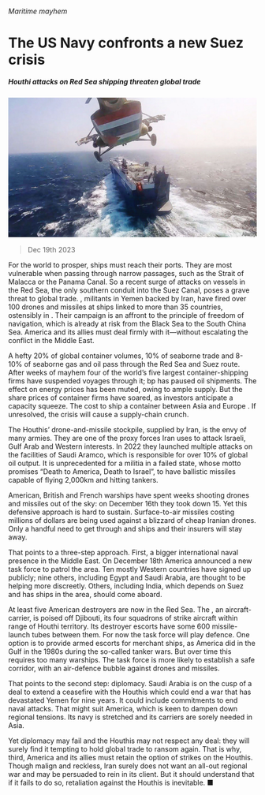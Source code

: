 ###### Maritime mayhem

# The US Navy confronts a new Suez crisis 

##### Houthi attacks on Red Sea shipping threaten global trade 

![image](images/20231223_LDP003.jpg) 

> Dec 19th 2023 


For the world to prosper, ships must reach their ports. They are most vulnerable when passing through narrow passages, such as the Strait of Malacca or the Panama Canal. So a recent surge of attacks on vessels in the Red Sea, the only southern conduit into the Suez Canal, poses a grave threat to global trade. , militants in Yemen backed by Iran, have fired over 100 drones and missiles at ships linked to more than 35 countries, ostensibly in . Their campaign is an affront to the principle of freedom of navigation, which is already at risk from the Black Sea to the South China Sea. America and its allies must deal firmly with it—without escalating the conflict in the Middle East.

A hefty 20% of global container volumes, 10% of seaborne trade and 8-10% of seaborne gas and oil pass through the Red Sea and Suez route. After weeks of mayhem four of the world’s five largest container-shipping firms have suspended voyages through it; bp has paused oil shipments. The effect on energy prices has been muted, owing to ample supply. But the share prices of container firms have soared, as investors anticipate a capacity squeeze. The cost to ship a container between Asia and Europe . If unresolved, the crisis will cause a supply-chain crunch.

The Houthis’ drone-and-missile stockpile, supplied by Iran, is the envy of many armies. They are one of the proxy forces Iran uses to attack Israeli, Gulf Arab and Western interests. In 2022 they launched multiple attacks on the facilities of Saudi Aramco, which is responsible for over 10% of global oil output. It is unprecedented for a militia in a failed state, whose motto promises “Death to America, Death to Israel”, to have ballistic missiles capable of flying 2,000km and hitting tankers.


American, British and French warships have spent weeks shooting drones and missiles out of the sky: on December 16th they took down 15. Yet this defensive approach is hard to sustain. Surface-to-air missiles costing millions of dollars are being used against a blizzard of cheap Iranian drones. Only a handful need to get through and ships and their insurers will stay away.

That points to a three-step approach. First, a bigger international naval presence in the Middle East. On December 18th America announced a new task force to patrol the area. Ten mostly Western countries have signed up publicly; nine others, including Egypt and Saudi Arabia, are thought to be helping more discreetly. Others, including India, which depends on Suez and has ships in the area, should come aboard.

At least five American destroyers are now in the Red Sea. The , an aircraft-carrier, is poised off Djibouti, its four squadrons of strike aircraft within range of Houthi territory. Its destroyer escorts have some 600 missile-launch tubes between them. For now the task force will play defence. One option is to provide armed escorts for merchant ships, as America did in the Gulf in the 1980s during the so-called tanker wars. But over time this requires too many warships. The task force is more likely to establish a safe corridor, with an air-defence bubble against drones and missiles.

That points to the second step: diplomacy. Saudi Arabia is on the cusp of a deal to extend a ceasefire with the Houthis which could end a war that has devastated Yemen for nine years. It could include commitments to end naval attacks. That might suit America, which is keen to dampen down regional tensions. Its navy is stretched and its carriers are sorely needed in Asia.

Yet diplomacy may fail and the Houthis may not respect any deal: they will surely find it tempting to hold global trade to ransom again. That is why, third, America and its allies must retain the option of strikes on the Houthis. Though malign and reckless, Iran surely does not want an all-out regional war and may be persuaded to rein in its client. But it should understand that if it fails to do so, retaliation against the Houthis is inevitable. ■

